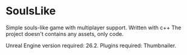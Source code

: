 # SoulsLike
Simple souls-like game with multiplayer support. Written with c++
The project doesn't contains any assets, only code.

Unreal Engine version required: 26.2.
Plugins required: Thumbnailer.

